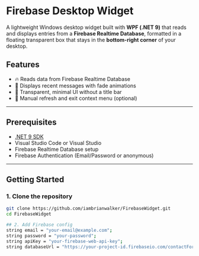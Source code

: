# Firebase Desktop Widget

A lightweight Windows desktop widget built with **WPF (.NET 9)** that reads and displays entries from a **Firebase Realtime Database**, formatted in a floating transparent box that stays in the **bottom-right corner** of your desktop.

## Features

- 🔥 Reads data from Firebase Realtime Database
- 💬 Displays recent messages with fade animations
- 🎨 Transparent, minimal UI without a title bar
- 🔄 Manual refresh and exit context menu (optional)

---

## Prerequisites

- [.NET 9 SDK](https://dotnet.microsoft.com/en-us/download/dotnet/9.0)
- Visual Studio Code or Visual Studio
- Firebase Realtime Database setup
- Firebase Authentication (Email/Password or anonymous)

---

## Getting Started

### 1. Clone the repository

```bash
git clone https://github.com/iambrianwalker/FirebaseWidget.git
cd FirebaseWidget

## 2. Add Firebase config
string email = "your-email@example.com";
string password = "your-password";
string apiKey = "your-firebase-web-api-key";
string databaseUrl = "https://your-project-id.firebaseio.com/contactForm.json";
